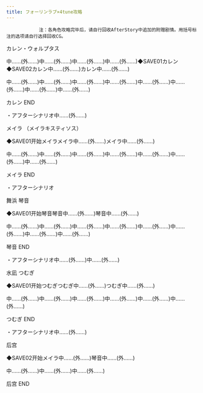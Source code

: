 ```yaml
---
title: フォーリンラブ×4tune攻略
---
```


                注：各角色攻略完毕后，请自行回收AfterStory中追加的附赠剧情。用括号标注的选项请自行选择回收CG。

カレン・ウォルプタス

中……(外……)中……(外……)中……(外……)中……(外……)◆SAVE01カレン◆SAVE02カレン中……(外……)カレン中……(外……)

中……(外……)中……(外……)中……(外……)中……(外……)中……(外……)中……(外……)中……(外……)中……(外……)

カレン END

・アフターシナリオ中……(外……)

メイラ （メイラキスティソス）

◆SAVE01开始メイラメイラ中……(外……)メイラ中……(外……)

中……(外……)中……(外……)中……(外……)中……(外……)中……(外……)中……(外……)中……(外……)

メイラ END

・アフターシナリオ

舞浜 琴音

◆SAVE01开始琴音琴音中……(外……)琴音中……(外……)

中……(外……)中……(外……)中……(外……)中……(外……)中……(外……)中……(外……)中……(外……)中……(外……)

琴音 END

・アフターシナリオ中……(外……)中……(外……)

水凪 つむぎ

◆SAVE01开始つむぎつむぎ中……(外……)つむぎ中……(外……)

中……(外……)中……(外……)中……(外……)中……(外……)中……(外……)中……(外……)

つむぎ END

・アフターシナリオ中……(外……)

后宫

◆SAVE02开始メイラ中……(外……)琴音中……(外……)

中……(外……)中……(外……)中……(外……)

后宫 END
              
